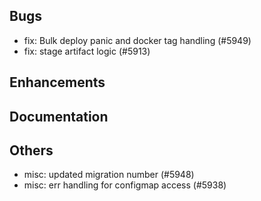 ## Bugs
- fix: Bulk deploy panic and docker tag handling (#5949)
- fix: stage artifact logic  (#5913)
## Enhancements
## Documentation
## Others
- misc: updated migration number (#5948)
- misc: err handling for configmap access (#5938)
